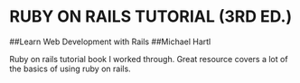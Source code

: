 # RUBY ON RAILS TUTORIAL (3RD ED.)
##Learn Web Development with Rails
##Michael Hartl

Ruby on rails tutorial book I worked through. Great resource covers a lot of the basics of using ruby on rails.

